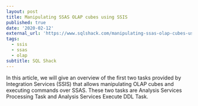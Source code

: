 ```yaml
---
layout: post
title: Manipulating SSAS OLAP cubes using SSIS
published: true
date: '2020-02-12'
external_url: 'https://www.sqlshack.com/manipulating-ssas-olap-cubes-using-ssis/'
tags:
  - ssis
  - ssas
  - olap
subtitle: SQL Shack
---
```

In this article, we will give an overview of the first two tasks provided by Integration Services (SSIS) that allows manipulating OLAP cubes and executing commands over SSAS. These two tasks are Analysis Services Processing Task and Analysis Services Execute DDL Task.
